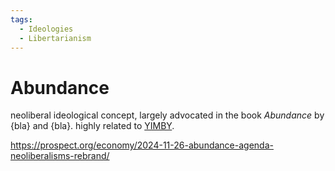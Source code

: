 ```yaml
---
tags:
  - Ideologies
  - Libertarianism
---
```

# Abundance

neoliberal ideological concept, largely advocated in the book *Abundance* by {bla} and {bla}. highly related to [YIMBY](YIMBY.md).

https://prospect.org/economy/2024-11-26-abundance-agenda-neoliberalisms-rebrand/

